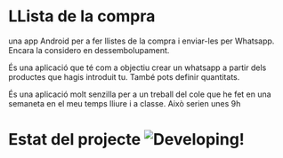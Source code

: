 # LLista de la compra 
una app Android per a fer llistes de la compra i enviar-les per Whatsapp. Encara la considero en dessembolupament.

És una aplicació que té com a objectiu crear un whatsapp a partir dels productes que hagis introduit tu. També pots definir quantitats. 

És una aplicació molt senzilla per a un treball del cole que he fet en una semaneta en el meu temps lliure i a classe. Això serien unes 9h

# Estat del projecte ![Developing!]()
